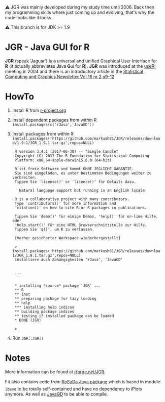 :warning: JGR was mainly developed during my study time until 2006. Back then my programming skills where just coming up and evolving, that's why the code looks like it looks.

:warning: This branch is for JDK >= 1.9

# JGR - Java GUI for R

**JGR** (speak 'Jaguar') is a universal and unified Graphical User Interface for **R** (it actually abbreviates **J**ava **G**ui for **R**). **JGR** was introduced at the [useR!](http://www.ci.tuwien.ac.at/Conferences/useR-2004) meeting in 2004 and there is an introductory article in the [Statistical Computing and Graphics Newsletter Vol 16 nr 2 p9-12](http://stat-computing.org/newsletter/issues/scgn-16-2.pdf)


# HowTo

1. Install R from [r-project.org](https://www.r-project.org)
2. Install dependent packages from within R `install.packages(c('rJava','JavaGD'))`
2. Install packages from within R `install.packages('https://github.com/markush81/JGR/releases/download/1.9-1/JGR_1.9.1.tar.gz',repos=NULL)`
   
   ```
    R version 3.4.1 (2017-06-30) -- "Single Candle"
    Copyright (C) 2017 The R Foundation for Statistical Computing
    Platform: x86_64-apple-darwin15.6.0 (64-bit)
    
    R ist freie Software und kommt OHNE JEGLICHE GARANTIE.
    Sie sind eingeladen, es unter bestimmten Bedingungen weiter zu verbreiten.
    Tippen Sie 'license()' or 'licence()' für Details dazu.
    
      Natural language support but running in an English locale
    
    R is a collaborative project with many contributors.
    Type 'contributors()' for more information and
    'citation()' on how to cite R or R packages in publications.
    
    Tippen Sie 'demo()' für einige Demos, 'help()' für on-line Hilfe, oder
    'help.start()' für eine HTML Browserschnittstelle zur Hilfe.
    Tippen Sie 'q()', um R zu verlassen.
    
    [Vorher gesicherter Workspace wiederhergestellt]
    
    > install.packages('https://github.com/markush81/JGR/releases/download/1.9-1/JGR_1.9.1.tar.gz',repos=NULL)
    installiere auch Abhängigkeiten ‘rJava’, ‘JavaGD’
    
    
    ...
    
    
    * installing *source* package ‘JGR’ ...
    ** R
    ** inst
    ** preparing package for lazy loading
    ** help
    *** installing help indices
    ** building package indices
    ** testing if installed package can be loaded
    * DONE (JGR)
    
    > 

   ```
3. Run `JGR::JGR()`

# Notes

More information can be found at [rforge.net/JGR](http://www.rforge.net/JGR/index.html).

:exclamation: it also contains code from [RoSuDa Java package](https://github.com/s-u/rosuda) which is based in module `ibase` to be totally self-contained and have no dependency to iPlots anymore. As well as [JavaGD](http://www.rforge.net/JavaGD/) to be able to compile.